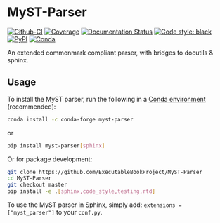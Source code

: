 # MyST-Parser

[![Github-CI][github-ci]][github-link]
[![Coverage][coveralls-badge]][coveralls-link]
[![Documentation Status][rtd-badge]][rtd-link]
[![Code style: black][black-badge]][black-link]
[![PyPI][pypi-badge]][pypi-link]
[![Conda][conda-badge]][conda-link]

An extended commonmark compliant parser, with bridges to docutils & sphinx.

## Usage

To install the MyST parser, run the following in a
[Conda environment](https://docs.conda.io) (recommended):

```bash
conda install -c conda-forge myst-parser
```

or

```bash
pip install myst-parser[sphinx]
```

Or for package development:

```bash
git clone https://github.com/ExecutableBookProject/MyST-Parser
cd MyST-Parser
git checkout master
pip install -e .[sphinx,code_style,testing,rtd]
```

To use the MyST parser in Sphinx, simply add: `extensions = ["myst_parser"]` to your `conf.py`.

[github-ci]: https://github.com/ExecutableBookProject/MyST-Parser/workflows/continuous-integration/badge.svg?branch=master
[github-link]: https://github.com/ExecutableBookProject/MyST-Parser
[coveralls-badge]: https://coveralls.io/repos/github/ExecutableBookProject/MyST-Parser/badge.svg?branch=master
[coveralls-link]: https://coveralls.io/github/ExecutableBookProject/MyST-Parser?branch=master
[rtd-badge]: https://readthedocs.org/projects/myst-parser/badge/?version=latest
[rtd-link]: https://myst-parser.readthedocs.io/en/latest/?badge=latest
[black-badge]: https://img.shields.io/badge/code%20style-black-000000.svg
[pypi-badge]: https://img.shields.io/pypi/v/myst-parser.svg
[pypi-link]: https://pypi.org/project/myst-parser
[conda-badge]: https://anaconda.org/conda-forge/myst-parser/badges/version.svg
[conda-link]: https://anaconda.org/conda-forge/myst-parser
[black-link]: https://github.com/ambv/black
